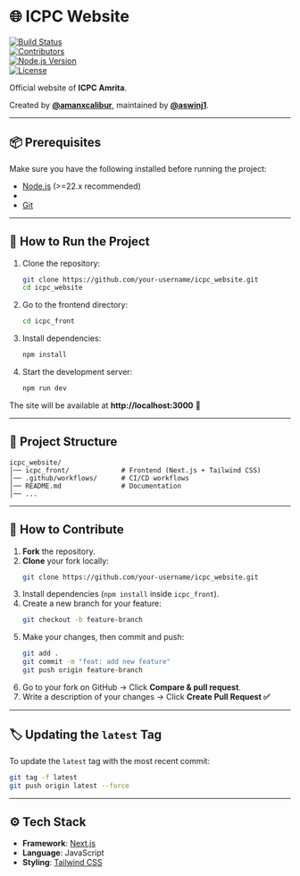 # 🌐 ICPC Website  

[![Build Status](https://img.shields.io/github/actions/workflow/status/amansxcalibur/icpc_website/ci.yml?branch=main)](https://github.com/amansxcalibur/icpc_website/actions)  
[![Contributors](https://img.shields.io/github/contributors/amansxcalibur/icpc_website)](https://github.com/amansxcalibur/icpc_website/graphs/contributors)  
[![Node.js Version](https://img.shields.io/badge/node-%3E%3D16.x-brightgreen)](https://nodejs.org/)  
[![License](https://img.shields.io/github/license/amansxcalibur/icpc_website)](LICENSE)  

Official website of **ICPC Amrita**.  

Created by **[@amanxcalibur](https://github.com/amansxcalibur)**, maintained by **[@aswinj1](https://github.com/aswinj1)**.  

---

## 📦 Prerequisites  

Make sure you have the following installed before running the project:  

- [Node.js](https://nodejs.org/) (>=22.x recommended)  
- 
- [Git](https://git-scm.com/)  

---

## 🚀 How to Run the Project  

1. Clone the repository:  
   ```bash
   git clone https://github.com/your-username/icpc_website.git
   cd icpc_website
   ```

2. Go to the frontend directory:  
   ```bash
   cd icpc_front
   ```

3. Install dependencies:  
   ```bash
   npm install
   ```

4. Start the development server:  
   ```bash
   npm run dev
   ```

The site will be available at **http://localhost:3000** 🎉  

---

## 📂 Project Structure  

```
icpc_website/
│── icpc_front/             # Frontend (Next.js + Tailwind CSS)
│── .github/workflows/      # CI/CD workflows
│── README.md               # Documentation
│── ...
```

---

## 🤝 How to Contribute  

1. **Fork** the repository.  
2. **Clone** your fork locally:  
   ```bash
   git clone https://github.com/your-username/icpc_website.git
   ```
3. Install dependencies (`npm install` inside `icpc_front`).  
4. Create a new branch for your feature:  
   ```bash
   git checkout -b feature-branch
   ```
5. Make your changes, then commit and push:  
   ```bash
   git add .
   git commit -m "feat: add new feature"
   git push origin feature-branch
   ```
6. Go to your fork on GitHub → Click **Compare & pull request**.  
7. Write a description of your changes → Click **Create Pull Request ✅**  

---

## 🏷 Updating the `latest` Tag  

To update the `latest` tag with the most recent commit:  

```bash
git tag -f latest
git push origin latest --force
```

---

## ⚙️ Tech Stack  

- **Framework**: [Next.js](https://nextjs.org/)  
- **Language**: JavaScript  
- **Styling**: [Tailwind CSS](https://tailwindcss.com/)  

